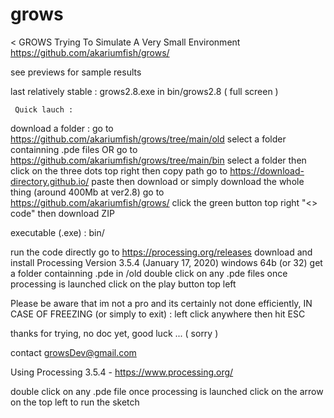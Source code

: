 # grows
 <                      GROWS 
 	  Trying To Simulate A Very Small Environment 
         https://github.com/akariumfish/grows/

 see previews for sample results

 last relatively stable : grows2.8.exe in bin/grows2.8		( full screen )

     Quick lauch : 

 download a folder :
 	go to https://github.com/akariumfish/grows/tree/main/old
 	select a folder containning .pde files
 	        OR
 	go to https://github.com/akariumfish/grows/tree/main/bin
 	select a folder
 	        then
 	click on the three dots top right then copy path
 	go to https://download-directory.github.io/
 	paste then download
 or simply download the whole thing (around 400Mb at ver2.8)
 	go to https://github.com/akariumfish/grows/
 	click the green button top right "<> code" then download ZIP
 
 executable (.exe) : bin/


 run the code directly
   go to https://processing.org/releases 
   download and install Processing Version 3.5.4 (January 17, 2020) windows 64b (or 32)
   get a folder containning .pde in /old
   double click on any .pde files
   once processing is launched click on the play button top left



 Please be aware that im not a pro and its certainly not done efficiently, 
 IN CASE OF FREEZING (or simply to exit) : left click anywhere then hit ESC

 thanks for trying, no doc yet, good luck ... 	( sorry )

 contact growsDev@gmail.com

 Using Processing 3.5.4  -  https://www.processing.org/

 


 double click on any .pde file
 once processing is launched click on the arrow on the top left to run the sketch
>